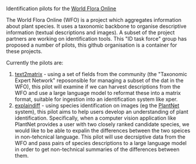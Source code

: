 
Identification pilots for the [World Flora Online](https://www.worldfloraonline.org/)

The World Flora Online (WFO) is a project which aggregates information about plant species. It uses a taxonomic backbone to organise descriptive information (textual descriptions and images). A subset of the project partners are working on identification tools. This "ID task force" group has proposed a number of pilots, this github organisation is a container for these projects.

Currently the pilots are:

1. [text2matrix](https://github.com/WFO-ID-pilots/text2matrix) - using a set of fields from the community (the "Taxonomic Expert Network" reposonsible for managing a subset of the dat in the WFO), this pilot will examine if we can harvest descriptions from the WFO and use a large language model to reformat these into a matrix format, suitable for ingestion into an identification system like xper.
2. [explaindiff](https://github.com/WFO-ID-pilots/explaindiff) - using species identification on images (eg the [PlantNet](https://plantnet.org) system), this pilot aims to help users develop an understanding of plant identification. Specifically, when a computer vision application like PlantNet provides a user with two closely ranked candidate species, we would like to be able to expalin the differences between the two speices in non-tehcnical language. This pilot will use decrsiptive data from the WFO and pass pairs of species descriptions to a large language model in order to get non-technical summaries of the differences between them.
